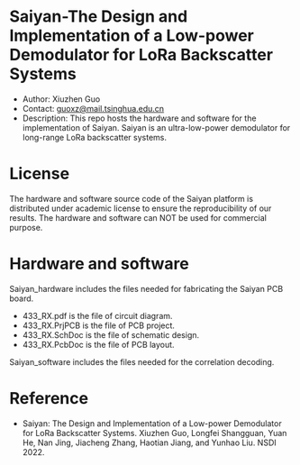 # Saiyan-The Design and Implementation of a Low-power Demodulator for LoRa Backscatter Systems
- Author: Xiuzhen Guo
- Contact: guoxz@mail.tsinghua.edu.cn
- Description: This repo hosts the hardware and software for the implementation of Saiyan. Saiyan is an ultra-low-power demodulator for long-range LoRa backscatter systems.

# License
The hardware and software source code of the Saiyan platform is distributed under academic license to ensure the reproducibility of our results. The hardware and software can NOT be used for commercial purpose.

# Hardware and software
Saiyan_hardware includes the files needed for fabricating the Saiyan PCB board.

- 433_RX.pdf is the file of circuit diagram.
- 433_RX.PrjPCB is the file of PCB project.
- 433_RX.SchDoc is the file of schematic design.
- 433_RX.PcbDoc is the file of PCB layout.


Saiyan_software includes the files needed for the correlation decoding.

# Reference
- Saiyan: The Design and Implementation of a Low-power Demodulator for LoRa Backscatter Systems. Xiuzhen Guo, Longfei Shangguan, Yuan He, Nan Jing, Jiacheng Zhang, Haotian Jiang, and Yunhao Liu. NSDI 2022.



